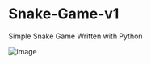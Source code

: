 # Snake-Game-v1
Simple Snake Game Written with Python

![image](https://github.com/ErenDeSenYeter/Snake-Game-v1/assets/106481273/e578766f-5d9b-489a-8543-665461cc1b06)

